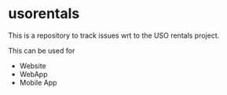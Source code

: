 # usorentals

This is a repository to track issues wrt to the USO rentals project. 

This can be used for 
- Website
- WebApp
- Mobile App

